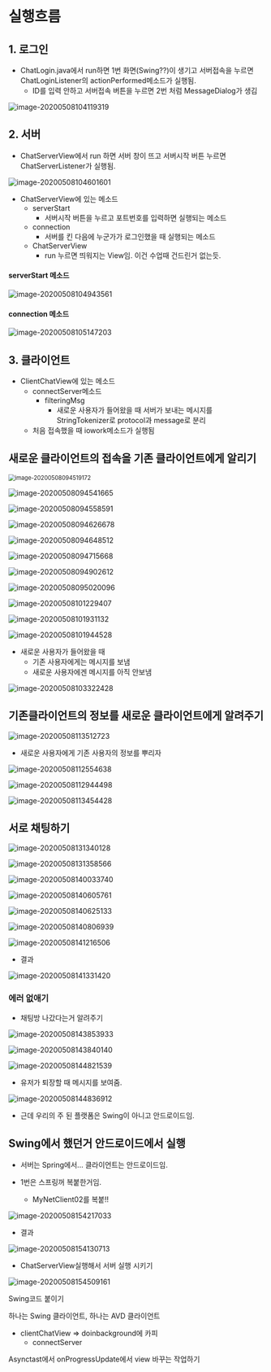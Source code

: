 # 실행흐름

## 1. 로그인

- ChatLogin.java에서 run하면 1번 화면(Swing??)이 생기고 서버접속을 누르면 ChatLoginListener의 actionPerformed메소드가 실행됨.
  - ID를 입력 안하고 서버접속 버튼을 누르면 2번 처럼 MessageDialog가 생김 

![image-20200508104119319](images/image-20200508104119319.png)

## 2. 서버

- ChatServerView에서 run 하면 서버 창이 뜨고 서버시작 버튼 누르면 ChatServerListener가 실행됨.

![image-20200508104601601](images/image-20200508104601601.png)

- ChatServerView에 있는 메소드
  - serverStart
    - 서버시작 버튼을 누르고 포트번호를 입력하면 실행되는 메소드
  - connection
    - 서버를 킨 다음에 누군가가 로그인했을 때 실행되는 메소드
  - ChatServerView
    - run 누르면 띄워지는 View임. 이건 수업때 건드린거 없는듯.

#### serverStart 메소드

![image-20200508104943561](images/image-20200508104943561.png)

#### connection 메소드

![image-20200508105147203](images/image-20200508105147203.png)

## 3. 클라이언트

- ClientChatView에 있는 메소드
  - connectServer메소드
    - filteringMsg
      - 새로운 사용자가 들어왔을 때 서버가 보내는 메시지를 StringTokenizer로 protocol과 message로 분리
  - 처음 접속했을 때 iowork메소드가 실행됨

## 새로운 클라이언트의 접속을 기존 클라이언트에게 알리기

<img src="images/image-20200508094519172.png" alt="image-20200508094519172" style="zoom:80%;" />

![image-20200508094541665](images/image-20200508094541665.png)

![image-20200508094558591](images/image-20200508094558591.png)

![image-20200508094626678](images/image-20200508094626678.png)

![image-20200508094648512](images/image-20200508094648512.png)

![image-20200508094715668](images/image-20200508094715668.png)

![image-20200508094902612](images/image-20200508094902612.png)

![image-20200508095020096](images/image-20200508095020096.png)

![image-20200508101229407](images/image-20200508101229407.png)

![image-20200508101931132](images/image-20200508101931132.png)

![image-20200508101944528](images/image-20200508101944528.png)



- 새로운 사용자가 들어왔을 때
  - 기존 사용자에게는 메시지를 보냄
  - 새로운 사용자에겐 메시지를 아직 안보냄

![image-20200508103322428](images/image-20200508103322428.png)



## 기존클라이언트의 정보를 새로운 클라이언트에게 알려주기

![image-20200508113512723](images/image-20200508113512723.png)

- 새로운 사용자에게 기존 사용자의 정보를 뿌리자

![image-20200508112554638](images/image-20200508112554638.png)



![image-20200508112944498](images/image-20200508112944498.png)

![image-20200508113454428](images/image-20200508113454428.png)



## 서로 채팅하기

![image-20200508131340128](images/image-20200508131340128.png)

![image-20200508131358566](images/image-20200508131358566.png)



![image-20200508140033740](images/image-20200508140033740.png)

![image-20200508140605761](images/image-20200508140605761.png)

![image-20200508140625133](images/image-20200508140625133.png)

![image-20200508140806939](images/image-20200508140806939.png)



![image-20200508141216506](images/image-20200508141216506.png)



- 결과

![image-20200508141331420](images/image-20200508141331420.png)



### 에러 없애기

- 채팅방 나갔다는거 알려주기

![image-20200508143853933](images/image-20200508143853933.png)

![image-20200508143840140](images/image-20200508143840140.png)

![image-20200508144821539](images/image-20200508144821539.png)

- 유저가 퇴장할 때 메시지를 보여줌.

![image-20200508144836912](images/image-20200508144836912.png)

- 근데 우리의 주 된 플랫폼은 Swing이 아니고 안드로이드임.

## Swing에서 했던거 안드로이드에서 실행

- 서버는 Spring에서... 클라이언트는 안드로이드임.

- 1번은 스프링꺼 복붙한거임.
  - MyNetClient02를 복붙!!

![image-20200508154217033](images/image-20200508154217033.png)

- 결과

![image-20200508154130713](images/image-20200508154130713.png)



- ChatServerView실행해서 서버 실행 시키기

![image-20200508154509161](images/image-20200508154509161.png)



Swing코드 붙이기

하나는 Swing 클라이언트, 하나는 AVD 클라이언트



- clientChatView => doinbackground에 카피
  - connectServer



Asynctast에서 onProgressUpdate에서 view 바꾸는 작업하기

